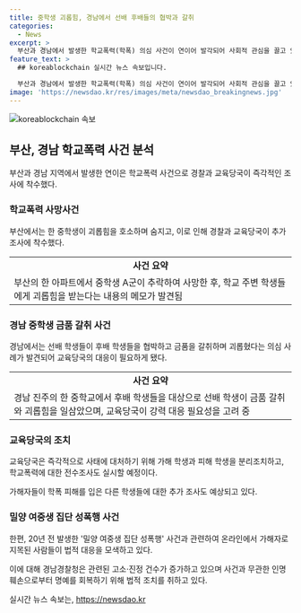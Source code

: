 ```yaml
---
title: 중학생 괴롭힘, 경남에서 선배 후배들의 협박과 갈취
categories:
  - News
excerpt: >
  부산과 경남에서 발생한 학교폭력(학폭) 의심 사건이 연이어 발각되어 사회적 관심을 끌고 있다. 부산에서는 중학생이 괴롭힘을 호소하고 숨진 채 발견되었으며, 경남에서는 중학교 선배들이 후배 학생들을 갈취하고 협박하는 사건이 발생했다. 또한 20년 전 발생한 밀양 여중생 집단 성폭행 사건과 관련하여 가해자로 지목된 사람들이 법적 조치를 취하는 등 사회적 논란이 끊이지 않고 있다. 이에 수사 및 교육당국이 사태를 파악하고 조사에 나서고 있으며, 추가적인 피해 사례가 발생할 가능성도 염두에 두고 있다.
feature_text: >
  ## koreablockchain 실시간 뉴스 속보입니다.

  부산과 경남에서 발생한 학교폭력(학폭) 의심 사건이 연이어 발각되어 사회적 관심을 끌고 있다. 부산에서는 중학생이 괴롭힘을 호소하고 숨진 채 발견되었으며, 경남에서는 중학교 선배들이 후배 학생들을 갈취하고 협박하는 사건이 발생했다. 또한 20년 전 발생한 밀양 여중생 집단 성폭행 사건과 관련하여 가해자로 지목된 사람들이 법적 조치를 취하는 등 사회적 논란이 끊이지 않고 있다. 이에 수사 및 교육당국이 사태를 파악하고 조사에 나서고 있으며, 추가적인 피해 사례가 발생할 가능성도 염두에 두고 있다.
image: 'https://newsdao.kr/res/images/meta/newsdao_breakingnews.jpg'
---
```


<p><img src="https://newsdao.kr/res/images/meta/newsdao_breakingnews.jpg" alt="koreablockchain 속보" /></p>

<h2 data-ke-size="size26">부산, 경남 학교폭력 사건 분석</h2>

<p data-ke-size="size16">부산과 경남 지역에서 발생한 연이은 학교폭력 사건으로 경찰과 교육당국이 즉각적인 조사에 착수했다.</p>

<h3>학교폭력 사망사건</h3>

<p data-ke-size="size16">부산에서는 한 중학생이 괴롭힘을 호소하며 숨지고, 이로 인해 경찰과 교육당국이 추가 조사에 착수했다.</p>

<table>
    <tr>
        <td style="text-align: center; height: 17px;"><b>사건 요약</b></td>
    </tr>
    <tr>
        <td>부산의 한 아파트에서 중학생 A군이 추락하여 사망한 후, 학교 주변 학생들에게 괴롭힘을 받는다는 내용의 메모가 발견됨</td>
    </tr>
</table>

<h3>경남 중학생 금품 갈취 사건</h3>

<p data-ke-size="size16">경남에서는 선배 학생들이 후배 학생들을 협박하고 금품을 갈취하며 괴롭혔다는 의심 사례가 발견되어 교육당국의 대응이 필요하게 됐다.</p>

<table>
    <tr>
        <td style="text-align: center; height: 17px;"><b>사건 요약</b></td>
    </tr>
    <tr>
        <td>경남 진주의 한 중학교에서 후배 학생들을 대상으로 선배 학생이 금품 갈취와 괴롭힘을 일삼았으며, 교육당국이 강력 대응 필요성을 고려 중</td>
    </tr>
</table>

<h3>교육당국의 조치</h3>

<p data-ke-size="size16">교육당국은 즉각적으로 사태에 대처하기 위해 가해 학생과 피해 학생을 분리조치하고, 학교폭력에 대한 전수조사도 실시할 예정이다.</p>

<p data-ke-size="size16">가해자들이 학폭 피해를 입은 다른 학생들에 대한 추가 조사도 예상되고 있다.</p>

<h3>밀양 여중생 집단 성폭행 사건</h3>

<p data-ke-size="size16">한편, 20년 전 발생한 '밀양 여중생 집단 성폭행' 사건과 관련하여 온라인에서 가해자로 지목된 사람들이 법적 대응을 모색하고 있다.</p>

<p data-ke-size="size16">이에 대해 경남경찰청은 관련된 고소·진정 건수가 증가하고 있으며 사건과 무관한 인명 훼손으로부터 명예를 회복하기 위해 법적 조치를 취하고 있다.</p>
실시간 뉴스 속보는, <a href="https://newsdao.kr" rel="dofollow">https://newsdao.kr</a>


